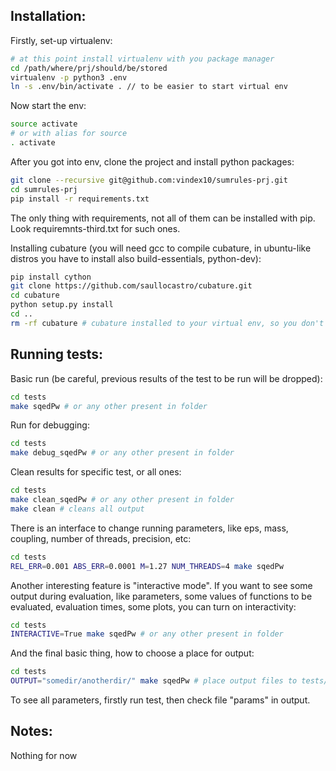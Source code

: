
Installation:
-------------

Firstly, set-up virtualenv:

```bash
# at this point install virtualenv with you package manager
cd /path/where/prj/should/be/stored
virtualenv -p python3 .env
ln -s .env/bin/activate . // to be easier to start virtual env
```

Now start the env:

```bash
source activate
# or with alias for source
. activate
```

After you got into env, clone the project and install python packages:

```bash
git clone --recursive git@github.com:vindex10/sumrules-prj.git
cd sumrules-prj
pip install -r requirements.txt
```

The only thing with requirements, not all of them can be installed with pip. Look requiremnts-third.txt for such ones.


Installing cubature (you will need gcc to compile cubature, in ubuntu-like distros you have to install also build-essentials, python-dev):
```bash
pip install cython
git clone https://github.com/saullocastro/cubature.git
cd cubature
python setup.py install
cd ..
rm -rf cubature # cubature installed to your virtual env, so you don't need sources
```

Running tests:
---------------

Basic run (be careful, previous results of the test to be run will be dropped):

```bash
cd tests
make sqedPw # or any other present in folder
```

Run for debugging:
```bash
cd tests
make debug_sqedPw # or any other present in folder
```
Clean results for specific test, or all ones:
```bash
cd tests
make clean_sqedPw # or any other present in folder
make clean # cleans all output
```

There is an interface to change running parameters, like eps, mass, coupling, number of threads, precision, etc:
```bash
cd tests
REL_ERR=0.001 ABS_ERR=0.0001 M=1.27 NUM_THREADS=4 make sqedPw
```

Another interesting feature is "interactive mode". If you want to see some output during evaluation, like parameters, some values of functions to be evaluated, evaluation times, some plots, you can turn on interactivity:
```bash
cd tests
INTERACTIVE=True make sqedPw # or any other present in folder
```

And the final basic thing, how to choose a place for output:
```bash
cd tests
OUTPUT="somedir/anotherdir/" make sqedPw # place output files to tests/somedir/anotherdir/sqedPw/
```

To see all parameters, firstly run test, then check file "params" in output.

Notes:
---------------
Nothing for now
